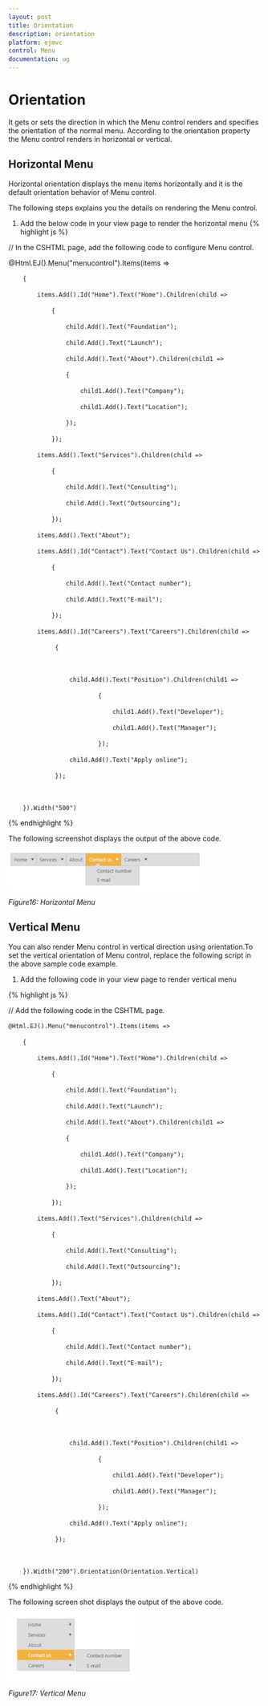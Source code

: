 ```yaml
---
layout: post
title: Orientation
description: orientation
platform: ejmvc
control: Menu
documentation: ug
---
```


# Orientation

It gets or sets the direction in which the Menu control renders and specifies the orientation of the normal menu.  According to the orientation property the Menu control renders in horizontal or vertical.

## Horizontal Menu

Horizontal orientation displays the menu items horizontally and it is the default orientation behavior of Menu control. 

The following steps explains you the details on rendering the Menu control. 

1. Add the below code in your view page to render the horizontal menu
{% highlight js %}
    

// In the CSHTML page, add the following code to configure Menu control.

<div class="imgframe">

@Html.EJ().Menu("menucontrol").Items(items =>

        {

            items.Add().Id("Home").Text("Home").Children(child =>

                {

                    child.Add().Text("Foundation");

                    child.Add().Text("Launch");

                    child.Add().Text("About").Children(child1 =>

                    {

                        child1.Add().Text("Company");

                        child1.Add().Text("Location");

                    });

                });

            items.Add().Text("Services").Children(child =>

                {

                    child.Add().Text("Consulting");

                    child.Add().Text("Outsourcing");

                });

            items.Add().Text("About");

            items.Add().Id("Contact").Text("Contact Us").Children(child =>

                {

                    child.Add().Text("Contact number");

                    child.Add().Text("E-mail");

                });

            items.Add().Id("Careers").Text("Careers").Children(child =>

                 {



                     child.Add().Text("Position").Children(child1 =>

                             {

                                 child1.Add().Text("Developer");

                                 child1.Add().Text("Manager");

                             });

                     child.Add().Text("Apply online");

                 });



        }).Width("500")

</div>


{% endhighlight %}


The following screenshot displays the output of the above code.        

![](Orientation_images/Orientation_img1.png)



_Figure16: Horizontal Menu_

## Vertical Menu

You can also render Menu control in vertical direction using orientation.To set the vertical orientation of Menu control, replace the following script in the above sample code example.

1. Add the following code in your view page to render vertical menu



{% highlight js %}



// Add the following code in the CSHTML page.

<div class="imgframe">

    @Html.EJ().Menu("menucontrol").Items(items =>

        {

            items.Add().Id("Home").Text("Home").Children(child =>

                {

                    child.Add().Text("Foundation");

                    child.Add().Text("Launch");

                    child.Add().Text("About").Children(child1 =>

                    {

                        child1.Add().Text("Company");

                        child1.Add().Text("Location");

                    });

                });

            items.Add().Text("Services").Children(child =>

                {

                    child.Add().Text("Consulting");

                    child.Add().Text("Outsourcing");

                });

            items.Add().Text("About");

            items.Add().Id("Contact").Text("Contact Us").Children(child =>

                {

                    child.Add().Text("Contact number");

                    child.Add().Text("E-mail");

                });

            items.Add().Id("Careers").Text("Careers").Children(child =>

                 {



                     child.Add().Text("Position").Children(child1 =>

                             {

                                 child1.Add().Text("Developer");

                                 child1.Add().Text("Manager");

                             });

                     child.Add().Text("Apply online");

                 });



        }).Width("200").Orientation(Orientation.Vertical)

</div>

{% endhighlight  %}



The following screen shot displays the output of the above code.                       

![](Orientation_images/Orientation_img2.png)



_Figure17: Vertical Menu_

